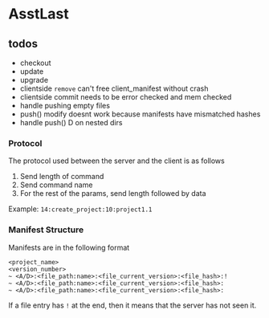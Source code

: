 # AsstLast

## todos
- checkout
- update
- upgrade
- clientside `remove` can't free client_manifest without crash
- clientside commit needs to be error checked and mem checked
- handle pushing empty files
- push() modify doesnt work because manifests have mismatched hashes
- handle push() D on nested dirs


### Protocol

The protocol used between the server and the client is as follows

1) Send length of command
2) Send command name
3) For the rest of the params, send length followed by data

Example:
`14:create_project:10:project1.1`


### Manifest Structure
Manifests are in the following format
```
<project_name>
<version_number>
~ <A/D>:<file_path:name>:<file_current_version>:<file_hash>:!
~ <A/D>:<file_path:name>:<file_current_version>:<file_hash>:
~ <A/D>:<file_path:name>:<file_current_version>:<file_hash>:  
```
If a file entry has `!` at the end, then it means that the server has not seen it.
